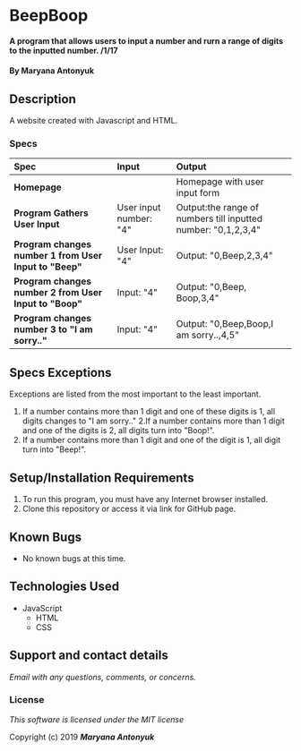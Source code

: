 # BeepBoop

#### A program that allows users to input a number and rurn a range of digits to the inputted number. /1/17

#### By **Maryana Antonyuk**

## Description

A website created with Javascript and HTML.


### Specs
| Spec | Input | Output |
| :-------------     | :------------- | :------------- |
| **Homepage** | | Homepage with user input form |
| **Program Gathers User Input** | User input number: "4" | Output:the range of numbers till inputted number: "0,1,2,3,4" |
| **Program changes number 1 from User Input to "Beep"**| User Input: "4" | Output: "0,Beep,2,3,4" |
| **Program changes number 2 from User Input to "Boop"**| Input: "4" | Output: "0,Beep, Boop,3,4" |
| **Program changes number 3 to "I am sorry.."** | Input: "4" | Output: "0,Beep,Boop,I am sorry..,4,5" |

## Specs Exceptions
Exceptions are listed from the most important to the least important.
1. If a number contains more than 1 digit and one of these digits is 1, all digits changes to "I am sorry.."
2.If a number contains more than 1 digit and one of the digits is 2, all digits turn into "Boop!".
3. If a number contains more than 1 digit and one of the digit is 1, all digit turn into "Beep!".
## Setup/Installation Requirements

1. To run this program, you must have any Internet browser installed. 
2. Clone this repository or access it via link for GitHub page.

## Known Bugs
* No known bugs at this time.

## Technologies Used
* JavaScript
  * HTML
  * CSS



## Support and contact details

_Email  with any questions, comments, or concerns._

### License

*This software is licensed under the MIT license*

Copyright (c) 2019 **_Maryana Antonyuk_**